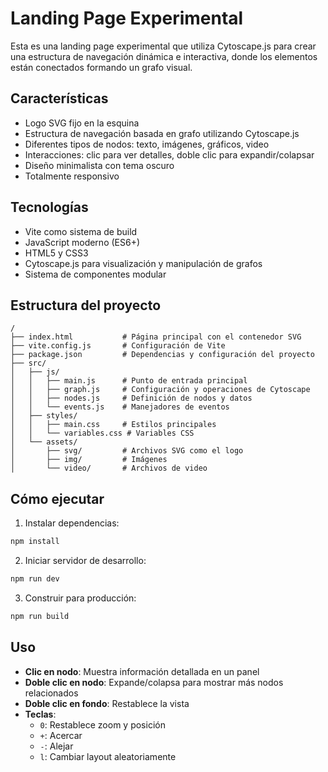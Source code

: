 # Landing Page Experimental

Esta es una landing page experimental que utiliza Cytoscape.js para crear una estructura de navegación dinámica e interactiva, donde los elementos están conectados formando un grafo visual.

## Características

- Logo SVG fijo en la esquina
- Estructura de navegación basada en grafo utilizando Cytoscape.js
- Diferentes tipos de nodos: texto, imágenes, gráficos, video
- Interacciones: clic para ver detalles, doble clic para expandir/colapsar
- Diseño minimalista con tema oscuro
- Totalmente responsivo

## Tecnologías

- Vite como sistema de build
- JavaScript moderno (ES6+)
- HTML5 y CSS3
- Cytoscape.js para visualización y manipulación de grafos
- Sistema de componentes modular

## Estructura del proyecto

```
/
├── index.html           # Página principal con el contenedor SVG
├── vite.config.js       # Configuración de Vite
├── package.json         # Dependencias y configuración del proyecto
├── src/
│   ├── js/
│   │   ├── main.js      # Punto de entrada principal
│   │   ├── graph.js     # Configuración y operaciones de Cytoscape
│   │   ├── nodes.js     # Definición de nodos y datos
│   │   └── events.js    # Manejadores de eventos
│   ├── styles/
│   │   ├── main.css     # Estilos principales
│   │   └── variables.css # Variables CSS
│   └── assets/
│       ├── svg/         # Archivos SVG como el logo
│       ├── img/         # Imágenes
│       └── video/       # Archivos de video
```

## Cómo ejecutar

1. Instalar dependencias:
```bash
npm install
```

2. Iniciar servidor de desarrollo:
```bash
npm run dev
```

3. Construir para producción:
```bash
npm run build
```

## Uso

- **Clic en nodo**: Muestra información detallada en un panel
- **Doble clic en nodo**: Expande/colapsa para mostrar más nodos relacionados
- **Doble clic en fondo**: Restablece la vista
- **Teclas**:
  - `0`: Restablece zoom y posición
  - `+`: Acercar
  - `-`: Alejar
  - `l`: Cambiar layout aleatoriamente
